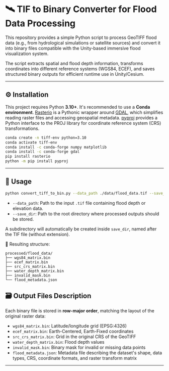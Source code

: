 # 🛰️ TIF to Binary Converter for Flood Data Processing

This repository provides a simple Python script to process GeoTIFF flood data (e.g., from hydrological simulations or satellite sources) and convert it into binary files compatible with the Unity-based immersive flood visualization system.

The script extracts spatial and flood depth information, transforms coordinates into different reference systems (WGS84, ECEF), and saves structured binary outputs for efficient runtime use in Unity/Cesium.

---

## ⚙️ Installation

This project requires Python **3.10+**. It's recommended to use a **Conda environment**. [Rasterio](https://rasterio.readthedocs.io/en/stable/) is a Pythonic wrapper around [GDAL](https://gdal.org/en/stable/), which 
simplifies reading raster files and accessing geospatial metadata. [pyproj](https://pyproj4.github.io/pyproj/stable/index.html) provides a Python interface to the PROJ library for coordinate reference system (CRS) transformations.

```bash
conda create -n tiff-env python=3.10
conda activate tiff-env
conda install -c conda-forge numpy matplotlib
conda install -c conda-forge gdal
pip install rasterio
python -m pip install pyproj
```

---

## 🚀 Usage

```bash
python convert_tiff_to_bin.py --data_path ./data/flood_data.tif --save_dir ./processed/
```

- `--data_path`: Path to the input `.tif` file containing flood depth or elevation data.
- `--save_dir`: Path to the root directory where processed outputs should be stored.

A subdirectory will automatically be created inside `save_dir`, named after the TIF file (without extension).  

📁 Resulting structure:

```plaintext
processed/flood_data/
├── wgs84_matrix.bin
├── ecef_matrix.bin
├── src_crs_matrix.bin
├── water_depth_matrix.bin
├── invalid_mask.bin
└── flood_metadata.json
```

## 🗃 Output Files Description

Each binary file is stored in **row-major order**, matching the layout of the original raster data:

- `wgs84_matrix.bin`: Latitude/longitude grid (EPSG:4326)
- `ecef_matrix.bin`: Earth-Centered, Earth-Fixed coordinates
- `src_crs_matrix.bin`: Grid in the original CRS of the GeoTIFF
- `water_depth_matrix.bin`: Flood depth values
- `invalid_mask.bin`: Binary mask for invalid or missing data points
- `flood_metadata.json`: Metadata file describing the dataset's shape, data types, CRS, coordinate formats, and raster transform matrix

---

